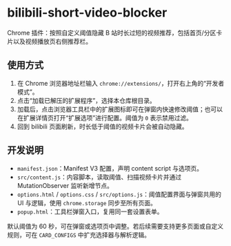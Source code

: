 # bilibili-short-video-blocker

Chrome 插件：按照自定义阈值隐藏 B 站时长过短的视频推荐，包括首页/分区卡片以及视频播放页右侧推荐栏。

## 使用方式

1. 在 Chrome 浏览器地址栏输入 `chrome://extensions/`，打开右上角的“开发者模式”。
2. 点击“加载已解压的扩展程序”，选择本仓库根目录。
3. 加载后，点击浏览器工具栏中的扩展图标即可在弹窗内快速修改阈值；也可以在扩展详情页打开“扩展选项”进行配置。阈值为 `0` 表示禁用过滤。
4. 回到 bilibili 页面刷新，时长低于阈值的视频卡片会被自动隐藏。

## 开发说明

- `manifest.json`：Manifest V3 配置，声明 content script 与选项页。
- `src/content.js`：内容脚本，读取阈值、扫描视频卡片并通过 MutationObserver 监听新增节点。
- `options.html` / `options.css` / `src/options.js`：阈值配置界面与弹窗共用的 UI 与逻辑，使用 `chrome.storage` 同步至所有页面。
- `popup.html`：工具栏弹窗入口，复用同一套设置表单。

默认阈值为 60 秒，可在弹窗或选项页中调整。若后续需要支持更多页面或自定义规则，可在 `CARD_CONFIGS` 中扩充选择器与解析逻辑。
